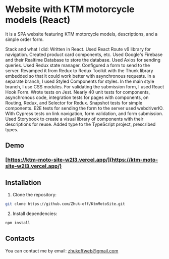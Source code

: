 # Website with KTM motorcycle models (React)

It is a SPA website featuring KTM motorcycle models, descriptions, and a simple order form.

Stack and what I did: Written in React. Used React Route v6 library for navigation. Created product card components, etc. Used Google's Firebase and their Realtime Database to store the database. Used Axios for sending queries. Used Redux state manager. Configured a form to send to the server. Revamped it from Redux to Redux Toolkit with the Thunk library embedded so that it could work better with asynchronous requests. In a separate branch, I used Styled Components for styles. In the main style branch, I use CSS modules. For validating the submission form, I used React Hook Form. Wrote tests on Jest. Nearly 40 unit tests for components, asynchronous code, integration tests for pages with components, on Routing, Redux, and Selector for Redux. Snapshot tests for simple components. E2E tests for sending the form to the server used webdriverIO. With Cypress tests on link navigation, form validation, and form submission. Used Storybook to create a visual library of components with their descriptions for reuse. Added type to the TypeScript project, prescribed types.



## Demo

### [https://ktm-moto-site-w2l3.vercel.app/](https://ktm-moto-site-w2l3.vercel.app/)

## Installation

1. Clone the repository:

```bash
git clone https://github.com/Zhuk-off/KtmMotoSite.git
```

2. Install dependencies:

```bash
npm install
```

## Contacts

You can contact me by email: zhukoffweb@gmail.com